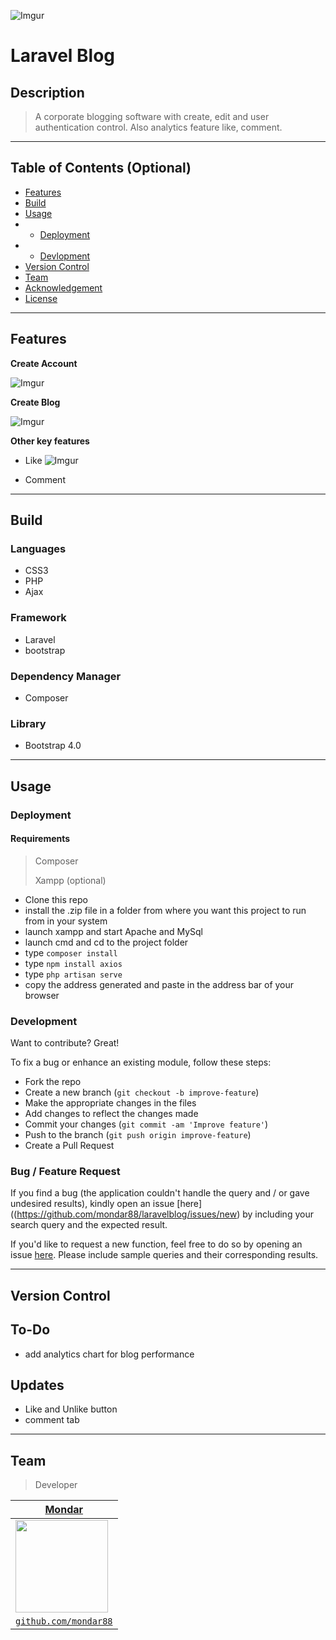 ![Imgur](https://i.imgur.com/l6RfKzA.gif)



# Laravel Blog




## Description

> A corporate blogging software with create, edit and user authentication control. Also analytics feature like, comment.

---

## Table of Contents (Optional)




- [Features](#features)
- [Build](#build)
- [Usage](#usage)
-  - [Deployment](#deployment)
-  - [Devlopment](#development)
- [Version Control](#version)
- [Team](#team)
- [Acknowledgement](#acknowledgement)
- [License](#license)



---

## Features



**Create Account**

![Imgur](https://i.imgur.com/JXo3u1h.gif)

**Create Blog**

![Imgur](https://i.imgur.com/6rqxrqu.gif)

**Other key features**
- Like
![Imgur](https://i.imgur.com/aOd3cFF.gif)

- Comment

---

## Build
### Languages
- CSS3
- PHP
- Ajax
### Framework
- Laravel
- bootstrap
### Dependency Manager
- Composer
### Library
- Bootstrap 4.0

---

## Usage
### Deployment
#### Requirements
> Composer
>
>  Xampp (optional)
- Clone this repo
- install the .zip file in a folder from where you want this project to run from in your system
- launch xampp and start Apache and MySql
- launch cmd and cd to the project folder
- type `composer install`
- type `npm install axios`
- type `php artisan serve`
- copy the address generated and paste in the address bar of your browser

### Development
Want to contribute? Great!

To fix a bug or enhance an existing module, follow these steps:

- Fork the repo
- Create a new branch (`git checkout -b improve-feature`)
- Make the appropriate changes in the files
- Add changes to reflect the changes made
- Commit your changes (`git commit -am 'Improve feature'`)
- Push to the branch (`git push origin improve-feature`)
- Create a Pull Request

### Bug / Feature Request

If you find a bug (the application couldn't handle the query and / or gave undesired results), kindly open an issue [here]((https://github.com/mondar88/laravelblog/issues/new) by including your search query and the expected result.

If you'd like to request a new function, feel free to do so by opening an issue [here](https://github.com/mondar88/laravelblog/issues/new). Please include sample queries and their corresponding results.

---

## Version Control
## To-Do
- add analytics chart for blog performance


## Updates
- Like and Unlike button
- comment tab


---

## Team

> Developer

| <a href="#" target="_blank">**Mondar**</a> |
| :---: |
| <img src="https://i.imgur.com/ztwrGnn.png" align="left" height="auto" width="148" > |
| <a href="http://github.com/mondar88" target="_blank">`github.com/mondar88`</a> |